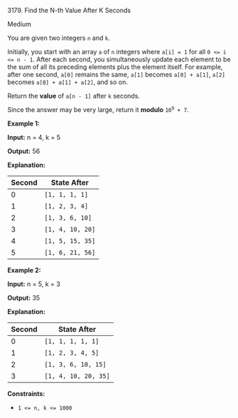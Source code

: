 3179\. Find the N-th Value After K Seconds

Medium

You are given two integers `n` and `k`.

Initially, you start with an array `a` of `n` integers where `a[i] = 1` for all `0 <= i <= n - 1`. After each second, you simultaneously update each element to be the sum of all its preceding elements plus the element itself. For example, after one second, `a[0]` remains the same, `a[1]` becomes `a[0] + a[1]`, `a[2]` becomes `a[0] + a[1] + a[2]`, and so on.

Return the **value** of `a[n - 1]` after `k` seconds.

Since the answer may be very large, return it **modulo** <code>10<sup>9</sup> + 7</code>.

**Example 1:**

**Input:** n = 4, k = 5

**Output:** 56

**Explanation:**

| Second | State After      |
|--------|-------------------|
| 0      | `[1, 1, 1, 1]`   |
| 1      | `[1, 2, 3, 4]`   |
| 2      | `[1, 3, 6, 10]`  |
| 3      | `[1, 4, 10, 20]` |
| 4      | `[1, 5, 15, 35]` |
| 5      | `[1, 6, 21, 56]` |

**Example 2:**

**Input:** n = 5, k = 3

**Output:** 35

**Explanation:**

| Second | State After       |
|--------|-------------------|
| 0      | `[1, 1, 1, 1, 1]` |
| 1      | `[1, 2, 3, 4, 5]` |
| 2      | `[1, 3, 6, 10, 15]` |
| 3      | `[1, 4, 10, 20, 35]` |

**Constraints:**

*   `1 <= n, k <= 1000`